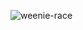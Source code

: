![weenie-race](https://user-images.githubusercontent.com/94146962/210137519-a2bf9259-8c76-4763-9845-2ba5620f6660.gif)
